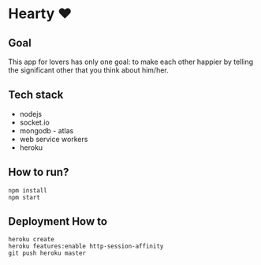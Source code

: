 # Hearty ❤


##  Goal

This app for lovers has only one goal: to make each other happier by telling the significant other that you think about him/her.


## Tech stack

- nodejs
- socket.io
- mongodb - atlas
- web service workers
- heroku

## How to run?

```
npm install
npm start
```

## Deployment How to

```
heroku create
heroku features:enable http-session-affinity
git push heroku master
```

